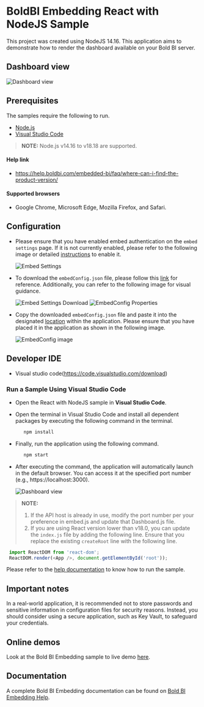 # BoldBI Embedding React with NodeJS Sample

This project was created using NodeJS 14.16. This application aims to demonstrate how to render the dashboard available on your Bold BI server.

## Dashboard view

   ![Dashboard view](https://github.com/boldbi/react-with-nodejs-sample/assets/129486688/9608f9e1-99f8-4375-9724-d15820cb690f)
 
 ## Prerequisites

The samples require the following to run.

 * [Node.js](https://nodejs.org/en/)
 * [Visual Studio Code](https://code.visualstudio.com/download)

> **NOTE:** Node.js v14.16 to v18.18 are supported.

#### Help link

 * https://help.boldbi.com/embedded-bi/faq/where-can-i-find-the-product-version/

 #### Supported browsers
  
  * Google Chrome, Microsoft Edge, Mozilla Firefox, and Safari.

 ## Configuration

 * Please ensure that you have enabled embed authentication on the `embed settings` page. If it is not currently enabled, please refer to the following image or detailed [instructions](https://help.boldbi.com/site-administration/embed-settings/#get-embed-secret-code) to enable it.

    ![Embed Settings](https://github.com/boldbi/aspnet-core-sample/assets/91586758/b3a81978-9eb4-42b2-92bb-d1e2735ab007)

 * To download the `embedConfig.json` file, please follow this [link](https://help.boldbi.com/site-administration/embed-settings/#get-embed-configuration-file) for reference. Additionally, you can refer to the following image for visual guidance.

    ![Embed Settings Download](https://github.com/boldbi/aspnet-core-sample/assets/91586758/d27d4cfc-6a3e-4c34-975e-f5f22dea6172)
    ![EmbedConfig Properties](https://github.com/boldbi/aspnet-core-sample/assets/91586758/d6ce925a-0d4c-45d2-817e-24d6d59e0d63)

 * Copy the downloaded `embedConfig.json` file and paste it into the designated [location](https://github.com/boldbi/react-with-nodejs-sample/tree/master) within the application. Please ensure that you have placed it in the application as shown in the following image.

   ![EmbedConfig image](https://github.com/boldbi/react-with-nodejs-sample/assets/129486688/6dc248bc-306c-497f-9aed-421abb2ca710)

 ## Developer IDE

  * Visual studio code(https://code.visualstudio.com/download)

 ### Run a Sample Using Visual Studio Code
 
  * Open the React with NodeJS sample in **Visual Studio Code**.
   
  * Open the terminal in Visual Studio Code and install all dependent packages by executing the following command in the terminal.
    
    ```bash
       npm install
    ```
    
  * Finally, run the application using the following command.
    
    ```bash
       npm start
    ```
    
  * After executing the command, the application will automatically launch in the default browser. You can access it at the specified port number (e.g., https://localhost:3000).

    ![Dashboard view](https://github.com/boldbi/react-with-nodejs-sample/assets/129486688/9608f9e1-99f8-4375-9724-d15820cb690f)

> **NOTE:** 
> 1. If the API host is already in use, modify the port number per your preference in embed.js and update that Dashboard.js file.
> 2. If you are using React version lower than v18.0, you can update the `index.js` file by adding the following line. Ensure that you replace the existing `createRoot` line with the following line.</br>

  ```js
   import ReactDOM from 'react-dom';
   ReactDOM.render(<App />, document.getElementById('root'));
  ```

Please refer to the [help documentation](https://help.boldbi.com/embedding-options/embedding-sdk/samples/react-with-node-js/#how-to-run-the-sample) to know how to run the sample.

## Important notes

In a real-world application, it is recommended not to store passwords and sensitive information in configuration files for security reasons. Instead, you should consider using a secure application, such as Key Vault, to safeguard your credentials.

## Online demos

Look at the Bold BI Embedding sample to live demo [here](https://samples.boldbi.com/embed).

## Documentation

A complete Bold BI Embedding documentation can be found on [Bold BI Embedding Help](https://help.boldbi.com/embedded-bi/javascript-based/).
